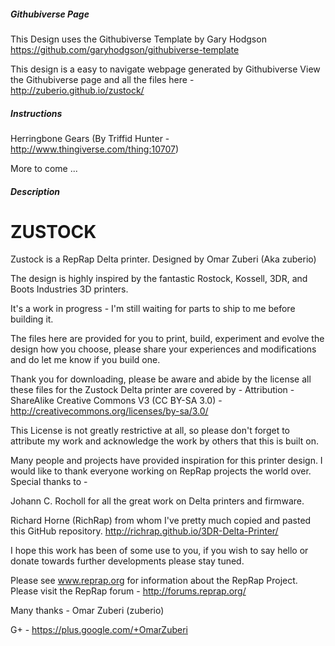 ##### Githubiverse Page
This Design uses the Githubiverse Template by Gary Hodgson https://github.com/garyhodgson/githubiverse-template

This design is a easy to navigate webpage generated by Githubiverse
View the Githubiverse page and all the files here - 
http://zuberio.github.io/zustock/

##### Instructions

Herringbone Gears (By Triffid Hunter - http://www.thingiverse.com/thing:10707)

More to come ...

##### Description
ZUSTOCK
===

Zustock is a RepRap Delta printer. Designed by Omar Zuberi (Aka zuberio)

The design is highly inspired by the fantastic Rostock, Kossell, 3DR, and Boots Industries 3D printers.

It's a work in progress - I'm still waiting for parts to ship to me before building it.

The files here are provided for you to print, build, experiment and evolve the design how you choose, please share your experiences and modifications and do let me know if you build one.

Thank you for downloading, please be aware and abide by the license all these files for the Zustock Delta printer are covered by - 
Attribution - ShareAlike Creative Commons V3 (CC BY-SA 3.0) - http://creativecommons.org/licenses/by-sa/3.0/

This License is not greatly restrictive at all, so please don't forget to attribute my work and acknowledge the work by others that this is built on.

Many people and projects have provided inspiration for this printer design. I would like to thank everyone working on RepRap projects the world over. 
Special thanks to - 

Johann C. Rocholl for all the great work on Delta printers and firmware.

Richard Horne (RichRap) from whom I've pretty much copied and pasted this GitHub repository. http://richrap.github.io/3DR-Delta-Printer/

I hope this work has been of some use to you, if you wish to say hello or donate towards further developments please stay tuned.

Please see www.reprap.org for information about the RepRap Project.
Please visit the RepRap forum - http://forums.reprap.org/

Many thanks - Omar Zuberi (zuberio)

G+ - https://plus.google.com/+OmarZuberi
